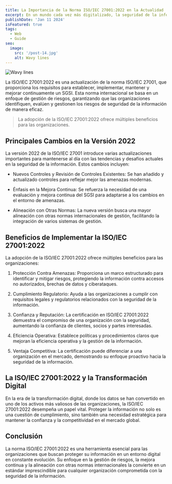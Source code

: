 ```yaml
---
title: La Importancia de la Norma ISO/IEC 27001:2022 en la Actualidad
excerpt: En un mundo cada vez más digitalizado, la seguridad de la información se ha convertido en una prioridad crucial para organizaciones de todos los tamaños y sectores. La norma ISO/IEC 27001:2022, un estándar internacional para la implementación de un Sistema de Gestión de Seguridad de la Información (SGSI), ofrece una guía completa y estructurada para proteger la información sensible de las amenazas crecientes. En este artículo, exploraremos la relevancia y beneficios de la ISO/IEC 27001:2022 en el contexto actual.
publishDate: 'Jan 11 2024'
isFeatured: true
tags:
  - Web
  - Guide
seo:
  image:
    src: '/post-14.jpg'
    alt: Wavy lines
---
```


![Wavy lines](/post-14.jpg)


La ISO/IEC 27001:2022 es una actualización de la norma ISO/IEC 27001, que proporciona los requisitos para establecer, implementar, mantener y mejorar continuamente un SGSI. Esta norma internacional se basa en un enfoque de gestión de riesgos, garantizando que las organizaciones identifiquen, evalúen y gestionen los riesgos de seguridad de la información de manera eficaz.

> La adopción de la ISO/IEC 27001:2022 ofrece múltiples beneficios para las organizaciones.

## Principales Cambios en la Versión 2022

La versión 2022 de la ISO/IEC 27001 introduce varias actualizaciones importantes para mantenerse al día con las tendencias y desafíos actuales en la seguridad de la información. Estos cambios incluyen:

* Nuevos Controles y Revisión de Controles Existentes: Se han añadido y actualizado controles para reflejar mejor las amenazas modernas.

* Énfasis en la Mejora Continua: Se refuerza la necesidad de una evaluación y mejora continua del SGSI para adaptarse a los cambios en el entorno de amenazas.

* Alineación con Otras Normas: La nueva versión busca una mayor alineación con otras normas internacionales de gestión, facilitando la integración de varios sistemas de gestión.

## Beneficios de Implementar la ISO/IEC 27001:2022

La adopción de la ISO/IEC 27001:2022 ofrece múltiples beneficios para las organizaciones:

1. Protección Contra Amenazas: Proporciona un marco estructurado para identificar y mitigar riesgos, protegiendo la información contra accesos no autorizados, brechas de datos y ciberataques.

2. Cumplimiento Regulatorio: Ayuda a las organizaciones a cumplir con requisitos legales y regulatorios relacionados con la seguridad de la información.

3. Confianza y Reputación: La certificación en ISO/IEC 27001:2022 demuestra el compromiso de una organización con la seguridad, aumentando la confianza de clientes, socios y partes interesadas.

4. Eficiencia Operativa: Establece políticas y procedimientos claros que mejoran la eficiencia operativa y la gestión de la información.

5. Ventaja Competitiva: La certificación puede diferenciar a una organización en el mercado, demostrando su enfoque proactivo hacia la seguridad de la información.

## La ISO/IEC 27001:2022 y la Transformación Digital

En la era de la transformación digital, donde los datos se han convertido en uno de los activos más valiosos de las organizaciones, la ISO/IEC 27001:2022 desempeña un papel vital. Proteger la información no solo es una cuestión de cumplimiento, sino también una necesidad estratégica para mantener la confianza y la competitividad en el mercado global.

## Conclusión

La norma ISO/IEC 27001:2022 es una herramienta esencial para las organizaciones que buscan proteger su información en un entorno digital en constante evolución. Su enfoque en la gestión de riesgos, la mejora continua y la alineación con otras normas internacionales la convierte en un estándar imprescindible para cualquier organización comprometida con la seguridad de la información.


<!-- > Good code is its own best documentation. As you're about to add a comment, ask yourself, 'How can I improve the code so that this comment isn't needed? - **Steve McConnell**

**Support and Problem Solving:** A robust community ensures that you won't be left in the dark when you encounter issues or challenges during development. It's a vast network of developers who are willing to help and share their knowledge. You can turn to forums, Stack Overflow, GitHub discussions, and various online communities for assistance. The more active the community, the faster you're likely to get answers and solutions to your problems.

**Third-Party Libraries and Plugins:** An active ecosystem often means a wealth of third-party libraries, plugins, and extensions that can extend the functionality of your chosen framework. This can significantly speed up development by providing pre-built solutions for common features and functionalities.

**Continuous Improvement:** A large and engaged community usually translates to continuous improvement of the framework. Developers are more likely to contribute bug fixes, enhancements, and new features, leading to faster updates and a more stable platform. These contributions keep the framework up-to-date and aligned with industry standards.

**Tutorials and Learning Resources:** A thriving community often generates a plethora of tutorials, blog posts, video courses, and documentation. This abundance of learning resources can be immensely valuable for both beginners and experienced developers looking to master the framework. It makes the learning curve smoother and promotes the adoption of best practices.

**Long-Term Viability:** A framework with a strong community is more likely to have a longer lifespan. It's reassuring to know that the framework you choose today will still be supported and updated in the years to come, reducing the risk of your project becoming obsolete due to a lack of maintenance.

## Documentation and Learning Resources

Check the quality and availability of documentation and learning resources for the framework. Well-documented frameworks are easier for developers to learn and work with.

## Scalability and Performance

Consider whether the framework can scale to meet your project's future needs. Will it handle increased traffic and data without performance bottlenecks?

## Security

Security is crucial for any web project. Ensure that the framework has security features built in and is actively maintained to address security vulnerabilities promptly.

In conclusion, choosing the right framework for your web project involves a careful evaluation of your project's requirements, your team's expertise, community support, and various technical factors. Taking the time to make an informed decision at the outset can save you time, resources, and headaches as your project progresses.-->
